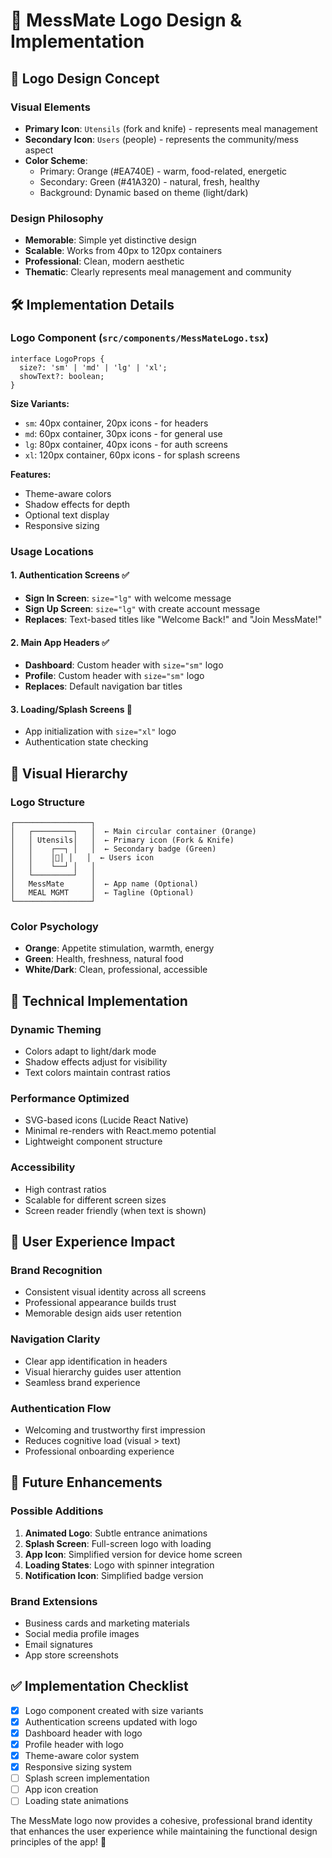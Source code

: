 # 🎨 MessMate Logo Design & Implementation

## 🎯 **Logo Design Concept**

### **Visual Elements**
- **Primary Icon**: `Utensils` (fork and knife) - represents meal management
- **Secondary Icon**: `Users` (people) - represents the community/mess aspect
- **Color Scheme**: 
  - Primary: Orange (#EA740E) - warm, food-related, energetic
  - Secondary: Green (#41A320) - natural, fresh, healthy
  - Background: Dynamic based on theme (light/dark)

### **Design Philosophy**
- **Memorable**: Simple yet distinctive design
- **Scalable**: Works from 40px to 120px containers
- **Professional**: Clean, modern aesthetic
- **Thematic**: Clearly represents meal management and community

## 🛠️ **Implementation Details**

### **Logo Component** (`src/components/MessMateLogo.tsx`)
```tsx
interface LogoProps {
  size?: 'sm' | 'md' | 'lg' | 'xl';
  showText?: boolean;
}
```

**Size Variants:**
- `sm`: 40px container, 20px icons - for headers
- `md`: 60px container, 30px icons - for general use
- `lg`: 80px container, 40px icons - for auth screens
- `xl`: 120px container, 60px icons - for splash screens

**Features:**
- Theme-aware colors
- Shadow effects for depth
- Optional text display
- Responsive sizing

### **Usage Locations**

#### 1. **Authentication Screens** ✅
- **Sign In Screen**: `size="lg"` with welcome message
- **Sign Up Screen**: `size="lg"` with create account message
- **Replaces**: Text-based titles like "Welcome Back!" and "Join MessMate!"

#### 2. **Main App Headers** ✅
- **Dashboard**: Custom header with `size="sm"` logo
- **Profile**: Custom header with `size="sm"` logo
- **Replaces**: Default navigation bar titles

#### 3. **Loading/Splash Screens** 🔄
- App initialization with `size="xl"` logo
- Authentication state checking

## 🎨 **Visual Hierarchy**

### **Logo Structure**
```
┌─────────────────┐
│   ┌─────────┐   │  ← Main circular container (Orange)
│   │ Utensils│   │  ← Primary icon (Fork & Knife)
│   │    ┌──┐ │   │  ← Secondary badge (Green)
│   │    │👥│ │   │  ← Users icon
│   │    └──┘ │   │
│   └─────────┘   │
│   MessMate      │  ← App name (Optional)
│   MEAL MGMT     │  ← Tagline (Optional)
└─────────────────┘
```

### **Color Psychology**
- **Orange**: Appetite stimulation, warmth, energy
- **Green**: Health, freshness, natural food
- **White/Dark**: Clean, professional, accessible

## 🔧 **Technical Implementation**

### **Dynamic Theming**
- Colors adapt to light/dark mode
- Shadow effects adjust for visibility
- Text colors maintain contrast ratios

### **Performance Optimized**
- SVG-based icons (Lucide React Native)
- Minimal re-renders with React.memo potential
- Lightweight component structure

### **Accessibility**
- High contrast ratios
- Scalable for different screen sizes
- Screen reader friendly (when text is shown)

## 📱 **User Experience Impact**

### **Brand Recognition**
- Consistent visual identity across all screens
- Professional appearance builds trust
- Memorable design aids user retention

### **Navigation Clarity**
- Clear app identification in headers
- Visual hierarchy guides user attention
- Seamless brand experience

### **Authentication Flow**
- Welcoming and trustworthy first impression
- Reduces cognitive load (visual > text)
- Professional onboarding experience

## 🚀 **Future Enhancements**

### **Possible Additions**
1. **Animated Logo**: Subtle entrance animations
2. **Splash Screen**: Full-screen logo with loading
3. **App Icon**: Simplified version for device home screen
4. **Loading States**: Logo with spinner integration
5. **Notification Icon**: Simplified badge version

### **Brand Extensions**
- Business cards and marketing materials
- Social media profile images
- Email signatures
- App store screenshots

## ✅ **Implementation Checklist**

- [x] Logo component created with size variants
- [x] Authentication screens updated with logo
- [x] Dashboard header with logo
- [x] Profile header with logo
- [x] Theme-aware color system
- [x] Responsive sizing system
- [ ] Splash screen implementation
- [ ] App icon creation
- [ ] Loading state animations

The MessMate logo now provides a cohesive, professional brand identity that enhances the user experience while maintaining the functional design principles of the app! 🎉
